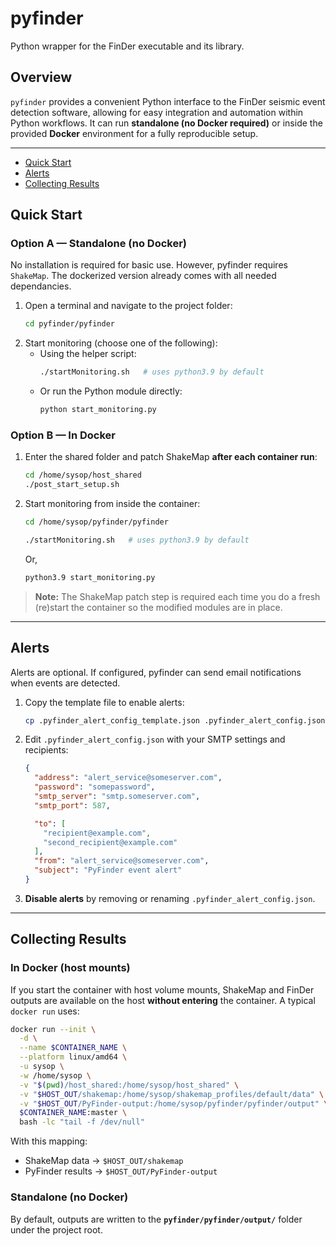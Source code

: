 # pyfinder

Python wrapper for the FinDer executable and its library.

## Overview

`pyfinder` provides a convenient Python interface to the FinDer seismic event detection software, allowing for easy integration and automation within Python workflows. It can run **standalone (no Docker required)** or inside the provided **Docker** environment for a fully reproducible setup.

---

- [Quick Start](#quick-start)
- [Alerts](#alerts)
- [Collecting Results](#collecting-results)


## Quick Start

### Option A — Standalone (no Docker)

No installation is required for basic use. However, pyfinder requires `ShakeMap`. The dockerized version already comes with all needed dependancies.

1. Open a terminal and navigate to the project folder:
   ```bash
   cd pyfinder/pyfinder
   ```
2. Start monitoring (choose one of the following):
   - Using the helper script:
     ```bash
     ./startMonitoring.sh   # uses python3.9 by default
     ```
   - Or run the Python module directly:
     ```bash
     python start_monitoring.py
     ```


### Option B — In Docker

1. Enter the shared folder and patch ShakeMap **after each container run**:
   
   ```bash
   cd /home/sysop/host_shared
   ./post_start_setup.sh
   ```
2. Start monitoring from inside the container:
   ```bash
   cd /home/sysop/pyfinder/pyfinder
   ```
   ```bash
   ./startMonitoring.sh   # uses python3.9 by default
   ```

   Or,
   ```bash
   python3.9 start_monitoring.py
   ```

> **Note:** The ShakeMap patch step is required each time you do a fresh (re)start the container so the modified modules are in place.

---

## Alerts

Alerts are optional. If configured, pyfinder can send email notifications when events are detected.

1. Copy the template file to enable alerts:
   ```bash
   cp .pyfinder_alert_config_template.json .pyfinder_alert_config.json
   ```
2. Edit `.pyfinder_alert_config.json` with your SMTP settings and recipients:
   ```json
   {
     "address": "alert_service@someserver.com",
     "password": "somepassword",
     "smtp_server": "smtp.someserver.com",
     "smtp_port": 587,

     "to": [
       "recipient@example.com",
       "second_recipient@example.com"
     ],
     "from": "alert_service@someserver.com",
     "subject": "PyFinder event alert"
   }
   ```
3. **Disable alerts** by removing or renaming `.pyfinder_alert_config.json`.

---

## Collecting Results

### In Docker (host mounts)

If you start the container with host volume mounts, ShakeMap and FinDer outputs are available on the host **without entering** the container. A typical `docker run` uses:

```bash
docker run --init \
  -d \
  --name $CONTAINER_NAME \
  --platform linux/amd64 \
  -u sysop \
  -w /home/sysop \
  -v "$(pwd)/host_shared:/home/sysop/host_shared" \
  -v "$HOST_OUT/shakemap:/home/sysop/shakemap_profiles/default/data" \
  -v "$HOST_OUT/PyFinder-output:/home/sysop/pyfinder/pyfinder/output" \
  $CONTAINER_NAME:master \
  bash -lc "tail -f /dev/null"
```

With this mapping:
- ShakeMap data → `$HOST_OUT/shakemap`
- PyFinder results → `$HOST_OUT/PyFinder-output`

### Standalone (no Docker)

By default, outputs are written to the **`pyfinder/pyfinder/output/`** folder under the project root.

